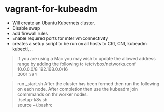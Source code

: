 # vagrant-for-kubeadm

- Will create an Ubuntu Kubernets cluster.
- Disable swap
- add firewall rules
- Enable required ports for inter vm connectivity
- creates a setup script to be run on all hosts to CRI, CNI, kubeadm kubectl, ..

 > If you are using a Mac you may wish to update the allowed address range by adding the following to /etc/vbox/networks.conf
<BR>10.0.0.0/8 192.168.0.0/16
<BR>2001::/64

 > run
 > _start.sh
 > After the cluster has been formed then run the following on each node. After completion then use the kubeadm join commmands on thr worker nodes.
   > <BR>./setup-k8s.sh
   > <BR>source ~/.bashrc
 > 
